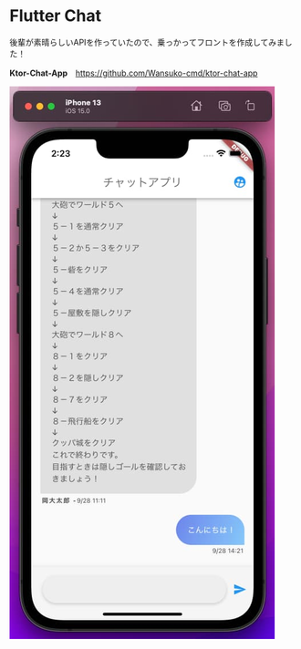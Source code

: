 # Flutter Chat

後輩が素晴らしいAPIを作っていたので、乗っかってフロントを作成してみました！

**Ktor-Chat-App**　https://github.com/Wansuko-cmd/ktor-chat-app

![チャットアプリ](screenshot.jpg)